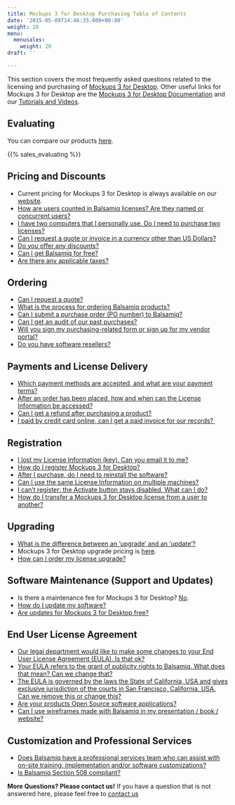 ```yaml
---
title: Mockups 3 for Desktop Purchasing Table of Contents
date: '2015-05-09T14:46:35.000+00:00'
weight: 20
menu:
  menusales:
    weight: 20
draft: ''

---
```


This section covers the most frequently asked questions related to the licensing and purchasing of [Mockups 3 for Desktop](https://balsamiq.com/products/mockups/). Other useful links for Mockups 3 for Desktop are the [Mockups 3 for Desktop Documentation](https://docs.balsamiq.com/desktop/) and our [Tutorials and Videos](/tutorials/).

## Evaluating

You can compare our products <a href="https://balsamiq.com/products/compare/">here</a>.

{{% sales_evaluating %}}

## Pricing and Discounts

*   Current pricing for Mockups 3 for Desktop is always available on our [website](https://balsamiq.com/buy).
*   [How are users counted in Balsamiq licenses? Are they named or concurrent users?](/sales/userscounted/)
*   [I have two computers that I personally use. Do I need to purchase two licenses?](/sales/multiplecomputers/)
*   [Can I request a quote or invoice in a currency other than US Dollars?](/sales/currency/)
*   [Do you offer any discounts?](/sales/discounts/)
*   [Can I get Balsamiq for free?](https://balsamiq.com/free)
*   [Are there any applicable taxes?](/sales/taxes/)

## Ordering

*   [Can I request a quote?](/sales/quote/)
*   [What is the process for ordering Balsamiq products?](/sales/ordering/#licenses)
*   [Can I submit a purchase order (PO number) to Balsamiq?](/sales/purchaseorders/)
*   [Can I get an audit of our past purchases?](/sales/audit/)
*   [Will you sign my purchasing-related form or sign up for my vendor portal?](/sales/forms/)
*   [Do you have software resellers?](/sales/resellers/)

## Payments and License Delivery

*   [Which payment methods are accepted, and what are your payment terms?](/sales/paymentmethods/#licenses)
*   [After an order has been placed, how and when can the License Information be accessed?](/sales/licensedelivery/)
*   [Can I get a refund after purchasing a product?](/sales/refunds/)
*   [I paid by credit card online, can I get a paid invoice for our records? ](https://balsamiq.com/buy/invoice/)

## Registration

*   [I lost my License Information (key). Can you email it to me?](/sales/lostlicense/)
*   [How do I register Mockups 3 for Desktop?](/installation/register/)
*   [After I purchase, do I need to reinstall the software?](/sales/reinstall/)
*   [Can I use the same License Information on multiple machines?](/sales/multiplecomputers/)
*   [I can’t register: the Activate button stays disabled. What can I do?](/sales/cantregister/)
*   [How do I transfer a Mockups 3 for Desktop license from a user to another?](/sales/licensetransfer/)

## Upgrading

*   [What is the difference between an ‘upgrade’ and an ‘update’?](/sales/upgrades/)
*   Mockups 3 for Desktop upgrade pricing is [here](https://balsamiq.com/buy/#du).
*   [How can I order my license upgrade?](/sales/upgrades/#how-can-i-order-an-upgrade)

## Software Maintenance (Support and Updates)

*   Is there a maintenance fee for Mockups 3 for Desktop? [No](/sales/maintenance/#when-does-my-maintenance-start-and-end).
*   [How do I update my software?](/installation/update/)
*   [Are updates for Mockups 3 for Desktop free?](/sales/updatedesktop)

## End User License Agreement

*   [Our legal department would like to make some changes to your End User License Agreement (EULA). Is that ok?](/sales/customeula/)
*   [Your EULA refers to the grant of publicity rights to Balsamiq. What does that mean? Can we change that?](/sales/publicityrights/)
*   [The EULA is governed by the laws the State of California, USA and gives exclusive jurisdiction of the courts in San Francisco, California, USA. Can we remove this or change this?](/sales/jurisdiction/)
*   [Are your products Open Source software applications?](/sales/opensource/)
*   [Can I use wireframes made with Balsamiq in my presentation / book / website?](/sales/ipownership/)

## Customization and Professional Services

*   [Does Balsamiq have a professional services team who can assist with on-site training, implementation and/or software customizations?](/sales/training/)
*   [Is Balsamiq Section 508 compliant?](/sales/508/)

​**More Questions? Please contact us!** If you have a question that is not answered here, please feel free to [contact us](mailto:sales@balsamiq.com?subject=I%20have%20a%20question%20about%20purchasing%20Mockups%20for%20Desktop)
